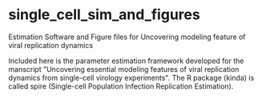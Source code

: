 # single_cell_sim_and_figures
Estimation Software and Figure files for Uncovering modeling feature of viral replication dynamics

Included here is the parameter estimation framework developed for the manscript "Uncovering essential modeling features of viral replication dynamics from
single-cell virology experiments". The R package (kinda) is called spire (Single-cell Population Infection Replication Estimation). 
